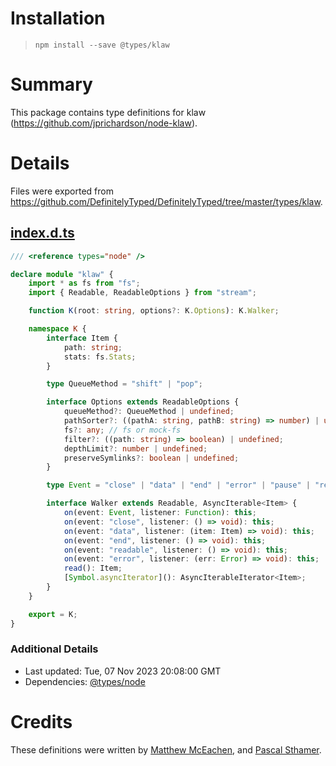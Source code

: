 # Installation
> `npm install --save @types/klaw`

# Summary
This package contains type definitions for klaw (https://github.com/jprichardson/node-klaw).

# Details
Files were exported from https://github.com/DefinitelyTyped/DefinitelyTyped/tree/master/types/klaw.
## [index.d.ts](https://github.com/DefinitelyTyped/DefinitelyTyped/tree/master/types/klaw/index.d.ts)
````ts
/// <reference types="node" />

declare module "klaw" {
    import * as fs from "fs";
    import { Readable, ReadableOptions } from "stream";

    function K(root: string, options?: K.Options): K.Walker;

    namespace K {
        interface Item {
            path: string;
            stats: fs.Stats;
        }

        type QueueMethod = "shift" | "pop";

        interface Options extends ReadableOptions {
            queueMethod?: QueueMethod | undefined;
            pathSorter?: ((pathA: string, pathB: string) => number) | undefined;
            fs?: any; // fs or mock-fs
            filter?: ((path: string) => boolean) | undefined;
            depthLimit?: number | undefined;
            preserveSymlinks?: boolean | undefined;
        }

        type Event = "close" | "data" | "end" | "error" | "pause" | "readable" | "resume";

        interface Walker extends Readable, AsyncIterable<Item> {
            on(event: Event, listener: Function): this;
            on(event: "close", listener: () => void): this;
            on(event: "data", listener: (item: Item) => void): this;
            on(event: "end", listener: () => void): this;
            on(event: "readable", listener: () => void): this;
            on(event: "error", listener: (err: Error) => void): this;
            read(): Item;
            [Symbol.asyncIterator](): AsyncIterableIterator<Item>;
        }
    }

    export = K;
}

````

### Additional Details
 * Last updated: Tue, 07 Nov 2023 20:08:00 GMT
 * Dependencies: [@types/node](https://npmjs.com/package/@types/node)

# Credits
These definitions were written by [Matthew McEachen](https://github.com/mceachen), and [Pascal Sthamer](https://github.com/p4sca1).
